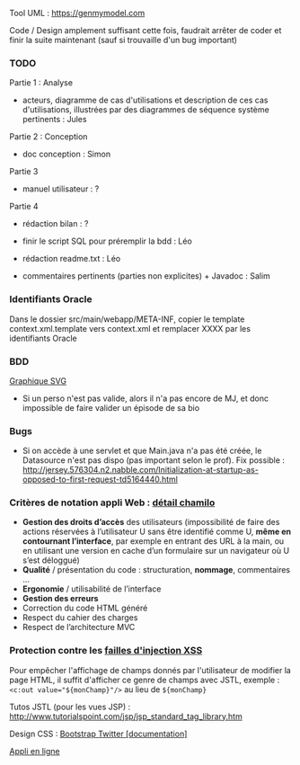 Tool UML : https://genmymodel.com


Code / Design amplement suffisant cette fois, faudrait arrêter de coder et finir la suite maintenant (sauf si trouvaille d'un bug important)

### TODO

Partie 1 : Analyse
- acteurs, diagramme de cas d'utilisations et description de ces cas d'utilisations, illustrées par des diagrammes de séquence système pertinents : Jules

Partie 2 : Conception
- doc conception : Simon

Partie 3
- manuel utilisateur : ?

Partie 4
- rédaction bilan : ?


- finir le script SQL pour préremplir la bdd : Léo
- rédaction readme.txt : Léo

- commentaires pertinents (parties non explicites) + Javadoc : Salim


### Identifiants Oracle

Dans le dossier src/main/webapp/META-INF, copier le template context.xml.template vers context.xml et remplacer XXXX par les identifiants Oracle


### BDD

[Graphique SVG](https://github.com/leogouttefarde/rpg/blob/master/bdd.svg)
- Si un perso n'est pas valide, alors il n'a pas encore de MJ, et donc impossible de faire valider un épisode de sa bio


### Bugs

- Si on accède à une servlet et que Main.java n'a pas été créée, le Datasource n'est pas dispo (pas important selon le prof). Fix possible : http://jersey.576304.n2.nabble.com/Initialization-at-startup-as-opposed-to-first-request-td5164440.html


### Critères de notation appli Web : [détail chamilo](http://chamilo2.grenet.fr/inp/courses/ENSIMAG4MMCAWEB/)
- **Gestion des droits d’accès** des utilisateurs (impossibilité de faire des actions réservées à l’utilisateur U sans être identifié comme U, **même en contournant l’interface**, par exemple en entrant des URL à la main, ou en utilisant une version en cache d’un formulaire sur un navigateur où U s’est déloggué)
- **Qualité** / présentation du code : structuration, **nommage**, commentaires ...
- **Ergonomie** / utilisabilité de l’interface
- **Gestion des erreurs**
- Correction du code HTML généré
- Respect du cahier des charges
- Respect de l’architecture MVC


### Protection contre les [failles d'injection XSS](https://fr.wikipedia.org/wiki/Cross-site_scripting)

Pour empêcher l'affichage de champs donnés par l'utilisateur de modifier la page HTML, il suffit d'afficher ce genre de champs avec JSTL, exemple : ```<c:out value="${monChamp}"/>``` au lieu de ```${monChamp}```


Tutos JSTL (pour les vues JSP) : http://www.tutorialspoint.com/jsp/jsp_standard_tag_library.htm

Design CSS : [Bootstrap Twitter [documentation]](http://getbootstrap.com/)



[Appli en ligne](http://rpg-723.rhcloud.com)
